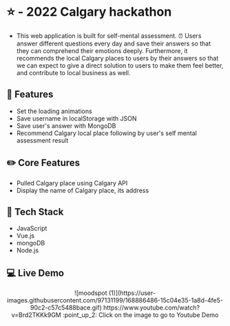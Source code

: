 # ⭐ <MOOD SPOT> - 2022 Calgary hackathon 
- This web application is built for self-mental assessment. ⏰ Users answer different questions every day and save their answers so that they can comprehend their emotions deeply. Furthermore, it recommends the local Calgary places to users by their answers so that we can expect to give a direct solution to users to make them feel better, and contribute to local business as well. 

## 🌱 Features 
- Set the loading animations
- Save username in localStorage with JSON
- Save user's answer with MongoDB
- Recommend Calgary local place following by user's self mental assessment result

## ✏️ Core Features
- Pulled Calgary place using Calgary API
- Display the name of Calgary place, its address

## 📌 Tech Stack
- JavaScript
- Vue.js
- mongoDB
- Node.js

## :computer: Live Demo
<div align="center">
  ![moodspot (1)](https://user-images.githubusercontent.com/97131199/168886486-15c04e35-1a8d-4fe5-90c2-c57c5488bace.gif)
  https://www.youtube.com/watch?v=Brd2TKKk9GM
:point_up_2: Click on the image to go to Youtube Demo
